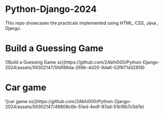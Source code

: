 # Python-Django-2024

This repo showcases the practicals implemented using HTML, CSS, Java , Django.
<br>
<h1><b>Build a Guessing Game</b></h1>
![Build a Guessing Game ss](https://github.com/2Abhi000/Python-Django-2024/assets/59302147/5fdf86da-289b-4d20-9da6-02f871d32818)
<br>
<h1><b>Car game</b></h1>
![car game ss](https://github.com/2Abhi000/Python-Django-2024/assets/59302147/49808c6b-51ed-4edf-87ad-51b16b7c5d7e)
